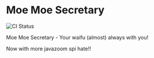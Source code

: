 # Moe Moe Secretary
![CI Status](https://github.com/KaikyuDev/moe-moe-secretary/workflows/Java%20CI/badge.svg)

Moe Moe Secretary - Your waifu (almost) always with you!

Now with more javazoom spi hate!!
